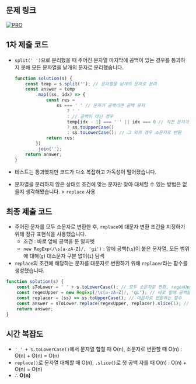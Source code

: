 ## 문제 링크

[![PRO]][Link]

## 1차 제출 코드

-   `split(' ')`으로 분리했을 때 주어진 문자열 마지막에 공백이 있는 경우를 통과하지 못해 모든 문자열을 낱개의 문자로 분리했습니다.

    ```js
    function solution(s) {
        const temp = s.split(''); // 문자열을 낱개의 문자로 분리
        const answer = temp
            .map((ss, idx) => {
                const res =
                    ss === ' ' // 문자가 공백이면 공백 유지
                        ? ' '
                        : // 공백이 아닌 경우
                        temp[idx - 1] === ' ' || idx === 0 // 직전 문자가 공백이거나 index가 0이면 대문자로 변환
                        ? ss.toUpperCase()
                        : ss.toLowerCase(); // 그 외의 경우 소문자로 변환
                return res;
            })
            .join('');
        return answer;
    }
    ```

-   테스트는 통과했지만 코드가 다소 복잡하고 가독성이 떨어졌습니다.
-   문자열을 분리하지 않은 상태로 조건에 맞는 문자만 찾아 대체할 수 있는 방법은 없을지 생각해봤습니다. > `replace` 사용

## 최종 제출 코드

-   주어진 문자를 모두 소문자로 변환한 후, `replace`에 대문자 변환 조건을 지정하기 위해 정규 표현식을 사용했습니다.
    -   조건 : 바로 앞에 공백을 둔 알파벳
    -   `new RegExp(/\s[a-zA-Z]/, 'gi')` : 앞에 공백(`\s`)이 붙은 문자열, 모든 범위에 대해(`g`) 대소문자 구분 없이(`i`) 탐색
-   `replace`의 조건에 해당하는 문자를 대문자로 변환하기 위해 `replacer`라는 함수를 생성했습니다.

```js
function solution(s) {
    const sToLower = ' ' + s.toLowerCase(); // 모두 소문자로 변환, regexUpper 조건을 위해 맨 앞에 공백 추가
    const regexUpper = new RegExp(/\s[a-zA-Z]/, 'gi'); // 바로 앞에 공백을 둔 알파벳을 찾는 정규 표현식
    const replacer = (ss) => ss.toUpperCase(); // 대문자로 변환하는 함수
    const answer = sToLower.replace(regexUpper, replacer).slice(1); // regexUpper의 조건에 해당하면 replacer로 변환한 값으로 대체
    return answer;
}
```

## 시간 복잡도

-   `' ' + s.toLowerCase()`에서 문자열 합칠 때 O(n), 소문자로 변환할 때 O(n) : O(n) + O(n) = O(n)
-   `replace()`로 문자열 대체할 때 O(n), `.slice()`로 첫 공백 자를 때 O(n) : O(n) + O(n) = O(n)
-   ∴ **O(n)**

<!---------------------------------------------------------------------------->

[PRO]: https://github.com/chopinoff/js-algorithm/assets/107768516/6bb592e8-21d7-4244-91bb-8708f1f8ebb0
[BOJ]: https://github.com/chopinoff/js-algorithm/assets/107768516/ab4a009d-7575-4362-8a74-ebd2476570e4
[Link]: https://school.programmers.co.kr/learn/courses/30/lessons/12951
